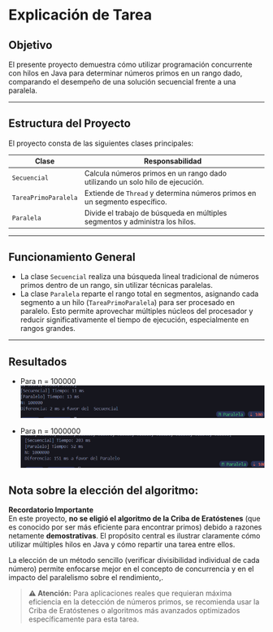 #  Explicación de Tarea



## Objetivo 
El presente proyecto demuestra cómo utilizar programación concurrente con hilos en Java para determinar números primos en un rango dado, comparando el desempeño de una solución secuencial frente a una paralela.

---

## Estructura del Proyecto

El proyecto consta de las siguientes clases principales:

| Clase             | Responsabilidad                                                              |
|-------------------|------------------------------------------------------------------------------|
| `Secuencial`      | Calcula números primos en un rango dado utilizando un solo hilo de ejecución.|
| `TareaPrimoParalela`      | Extiende de `Thread` y determina números primos en un segmento específico.   |
| `Paralela`        | Divide el trabajo de búsqueda en múltiples segmentos y administra los hilos. |

---

## Funcionamiento General

- La clase `Secuencial` realiza una búsqueda lineal tradicional de números primos dentro de un rango, sin utilizar técnicas paralelas.
- La clase `Paralela` reparte el rango total en segmentos, asignando cada segmento a un hilo (`TareaPrimoParalela`) para ser procesado en paralelo. Esto permite aprovechar múltiples núcleos del procesador y reducir significativamente el tiempo de ejecución, especialmente en rangos grandes.


---

## Resultados

- Para n = 100000
![Resultado 1](public/resultado2.png)

- Para n = 1000000
![Resultado 2](public/resultado1.png)


## Nota sobre la elección del algoritmo:

**Recordatorio Importante**  
En este proyecto, **no se eligió el algoritmo de la Criba de Eratóstenes** (que es conocido por ser más eficiente para encontrar primos) debido a razones netamente **demostrativas**. El propósito central es ilustrar claramente cómo utilizar múltiples hilos en Java y cómo repartir una tarea entre ellos.

La elección de un método sencillo (verificar divisibilidad individual de cada número) permite enfocarse mejor en el concepto de concurrencia y en el impacto del paralelismo sobre el rendimiento,.

> **⚠️ Atención:** Para aplicaciones reales que requieran máxima eficiencia en la detección de números primos, se recomienda usar la Criba de Eratóstenes o algoritmos más avanzados optimizados específicamente para esta tarea.

